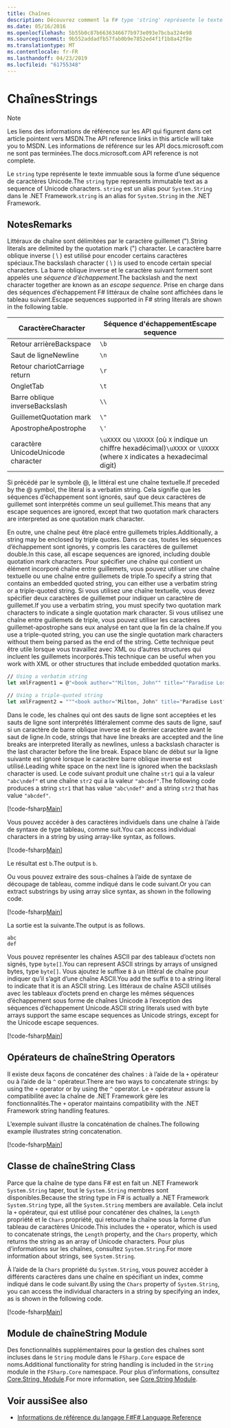 ```yaml
---
title: Chaînes
description: Découvrez comment la F# type 'string' représente le texte immuable sous la forme d’une séquence de caractères Unicode.
ms.date: 05/16/2016
ms.openlocfilehash: 5b55b0c87b6636346677b973e093e7bcba324e98
ms.sourcegitcommit: 9b552addadfb57fab0b9e7852ed4f1f1b8a42f8e
ms.translationtype: MT
ms.contentlocale: fr-FR
ms.lasthandoff: 04/23/2019
ms.locfileid: "61755348"
---
```

# <a name="strings"></a><span data-ttu-id="241c9-103">Chaînes</span><span class="sxs-lookup"><span data-stu-id="241c9-103">Strings</span></span>

> [!NOTE]
> <span data-ttu-id="241c9-104">Les liens des informations de référence sur les API qui figurent dans cet article pointent vers MSDN.</span><span class="sxs-lookup"><span data-stu-id="241c9-104">The API reference links in this article will take you to MSDN.</span></span>  <span data-ttu-id="241c9-105">Les informations de référence sur les API docs.microsoft.com ne sont pas terminées.</span><span class="sxs-lookup"><span data-stu-id="241c9-105">The docs.microsoft.com API reference is not complete.</span></span>

<span data-ttu-id="241c9-106">Le `string` type représente le texte immuable sous la forme d’une séquence de caractères Unicode.</span><span class="sxs-lookup"><span data-stu-id="241c9-106">The `string` type represents immutable text as a sequence of Unicode characters.</span></span> <span data-ttu-id="241c9-107">`string` est un alias pour `System.String` dans le .NET Framework.</span><span class="sxs-lookup"><span data-stu-id="241c9-107">`string` is an alias for `System.String` in the .NET Framework.</span></span>

## <a name="remarks"></a><span data-ttu-id="241c9-108">Notes</span><span class="sxs-lookup"><span data-stu-id="241c9-108">Remarks</span></span>

<span data-ttu-id="241c9-109">Littéraux de chaîne sont délimitées par le caractère guillemet (").</span><span class="sxs-lookup"><span data-stu-id="241c9-109">String literals are delimited by the quotation mark (") character.</span></span> <span data-ttu-id="241c9-110">Le caractère barre oblique inverse ( \\ ) est utilisé pour encoder certains caractères spéciaux.</span><span class="sxs-lookup"><span data-stu-id="241c9-110">The backslash character ( \\ ) is used to encode certain special characters.</span></span> <span data-ttu-id="241c9-111">La barre oblique inverse et le caractère suivant forment sont appelés une *séquence d’échappement*.</span><span class="sxs-lookup"><span data-stu-id="241c9-111">The backslash and the next character together are known as an *escape sequence*.</span></span> <span data-ttu-id="241c9-112">Prise en charge dans des séquences d’échappement F# littéraux de chaîne sont affichées dans le tableau suivant.</span><span class="sxs-lookup"><span data-stu-id="241c9-112">Escape sequences supported in F# string literals are shown in the following table.</span></span>

|<span data-ttu-id="241c9-113">Caractère</span><span class="sxs-lookup"><span data-stu-id="241c9-113">Character</span></span>|<span data-ttu-id="241c9-114">Séquence d'échappement</span><span class="sxs-lookup"><span data-stu-id="241c9-114">Escape sequence</span></span>|
|---------|---------------|
|<span data-ttu-id="241c9-115">Retour arrière</span><span class="sxs-lookup"><span data-stu-id="241c9-115">Backspace</span></span>|`\b`|
|<span data-ttu-id="241c9-116">Saut de ligne</span><span class="sxs-lookup"><span data-stu-id="241c9-116">Newline</span></span>|`\n`|
|<span data-ttu-id="241c9-117">Retour chariot</span><span class="sxs-lookup"><span data-stu-id="241c9-117">Carriage return</span></span>|`\r`|
|<span data-ttu-id="241c9-118">Onglet</span><span class="sxs-lookup"><span data-stu-id="241c9-118">Tab</span></span>|`\t`|
|<span data-ttu-id="241c9-119">Barre oblique inverse</span><span class="sxs-lookup"><span data-stu-id="241c9-119">Backslash</span></span>|`\\`|
|<span data-ttu-id="241c9-120">Guillemet</span><span class="sxs-lookup"><span data-stu-id="241c9-120">Quotation mark</span></span>|`\"`|
|<span data-ttu-id="241c9-121">Apostrophe</span><span class="sxs-lookup"><span data-stu-id="241c9-121">Apostrophe</span></span>|`\'`|
|<span data-ttu-id="241c9-122">caractère Unicode</span><span class="sxs-lookup"><span data-stu-id="241c9-122">Unicode character</span></span>|<span data-ttu-id="241c9-123">`\uXXXX` ou `\UXXXX` (où `X` indique un chiffre hexadécimal)</span><span class="sxs-lookup"><span data-stu-id="241c9-123">`\uXXXX` or `\UXXXX` (where `X` indicates a hexadecimal digit)</span></span>|

<span data-ttu-id="241c9-124">Si précédé par le symbole @, le littéral est une chaîne textuelle.</span><span class="sxs-lookup"><span data-stu-id="241c9-124">If preceded by the @ symbol, the literal is a verbatim string.</span></span> <span data-ttu-id="241c9-125">Cela signifie que les séquences d’échappement sont ignorés, sauf que deux caractères de guillemet sont interprétés comme un seul guillemet.</span><span class="sxs-lookup"><span data-stu-id="241c9-125">This means that any escape sequences are ignored, except that two quotation mark characters are interpreted as one quotation mark character.</span></span>

<span data-ttu-id="241c9-126">En outre, une chaîne peut être placé entre guillemets triples.</span><span class="sxs-lookup"><span data-stu-id="241c9-126">Additionally, a string may be enclosed by triple quotes.</span></span> <span data-ttu-id="241c9-127">Dans ce cas, toutes les séquences d’échappement sont ignorés, y compris les caractères de guillemet double.</span><span class="sxs-lookup"><span data-stu-id="241c9-127">In this case, all escape sequences are ignored, including double quotation mark characters.</span></span> <span data-ttu-id="241c9-128">Pour spécifier une chaîne qui contient un élément incorporé chaîne entre guillemets, vous pouvez utiliser une chaîne textuelle ou une chaîne entre guillemets de triple.</span><span class="sxs-lookup"><span data-stu-id="241c9-128">To specify a string that contains an embedded quoted string, you can either use a verbatim string or a triple-quoted string.</span></span> <span data-ttu-id="241c9-129">Si vous utilisez une chaîne textuelle, vous devez spécifier deux caractères de guillemet pour indiquer un caractère de guillemet.</span><span class="sxs-lookup"><span data-stu-id="241c9-129">If you use a verbatim string, you  must specify two quotation mark characters to indicate a single quotation mark character.</span></span> <span data-ttu-id="241c9-130">Si vous utilisez une chaîne entre guillemets de triple, vous pouvez utiliser les caractères guillemet-apostrophe sans eux analysé en tant que la fin de la chaîne.</span><span class="sxs-lookup"><span data-stu-id="241c9-130">If you use a triple-quoted string, you can use the single quotation mark characters without them being parsed as the end of the string.</span></span> <span data-ttu-id="241c9-131">Cette technique peut être utile lorsque vous travaillez avec XML ou d’autres structures qui incluent les guillemets incorporés.</span><span class="sxs-lookup"><span data-stu-id="241c9-131">This technique can be useful when you work with XML or other structures that include embedded quotation marks.</span></span>

```fsharp
// Using a verbatim string
let xmlFragment1 = @"<book author=""Milton, John"" title=""Paradise Lost"">"

// Using a triple-quoted string
let xmlFragment2 = """<book author="Milton, John" title="Paradise Lost">"""
```

<span data-ttu-id="241c9-132">Dans le code, les chaînes qui ont des sauts de ligne sont acceptées et les sauts de ligne sont interprétés littéralement comme des sauts de ligne, sauf si un caractère de barre oblique inverse est le dernier caractère avant le saut de ligne.</span><span class="sxs-lookup"><span data-stu-id="241c9-132">In code, strings that have line breaks are accepted and the line breaks are interpreted literally as newlines, unless a backslash character is the last character before the line break.</span></span> <span data-ttu-id="241c9-133">Espace blanc de début sur la ligne suivante est ignoré lorsque le caractère barre oblique inverse est utilisé.</span><span class="sxs-lookup"><span data-stu-id="241c9-133">Leading white space on the next line is ignored when the backslash character is used.</span></span> <span data-ttu-id="241c9-134">Le code suivant produit une chaîne `str1` qui a la valeur `"abc\ndef"` et une chaîne `str2` qui a la valeur `"abcdef"`.</span><span class="sxs-lookup"><span data-stu-id="241c9-134">The following code produces a string `str1` that has value `"abc\ndef"` and a string `str2` that has value `"abcdef"`.</span></span>

[!code-fsharp[Main](../../../samples/snippets/fsharp/lang-ref-1/snippet1001.fs)]

<span data-ttu-id="241c9-135">Vous pouvez accéder à des caractères individuels dans une chaîne à l’aide de syntaxe de type tableau, comme suit.</span><span class="sxs-lookup"><span data-stu-id="241c9-135">You can access individual characters in a string by using array-like syntax, as follows.</span></span>

[!code-fsharp[Main](../../../samples/snippets/fsharp/lang-ref-1/snippet1002.fs)]

<span data-ttu-id="241c9-136">Le résultat est `b`.</span><span class="sxs-lookup"><span data-stu-id="241c9-136">The output is `b`.</span></span>

<span data-ttu-id="241c9-137">Ou vous pouvez extraire des sous-chaînes à l’aide de syntaxe de découpage de tableau, comme indiqué dans le code suivant.</span><span class="sxs-lookup"><span data-stu-id="241c9-137">Or you can extract substrings by using array slice syntax, as shown in the following code.</span></span>

[!code-fsharp[Main](../../../samples/snippets/fsharp/lang-ref-1/snippet1003.fs)]

<span data-ttu-id="241c9-138">La sortie est la suivante.</span><span class="sxs-lookup"><span data-stu-id="241c9-138">The output is as follows.</span></span>

```
abc
def
```

<span data-ttu-id="241c9-139">Vous pouvez représenter les chaînes ASCII par des tableaux d’octets non signés, type `byte[]`.</span><span class="sxs-lookup"><span data-stu-id="241c9-139">You can represent ASCII strings by arrays of unsigned bytes, type `byte[]`.</span></span> <span data-ttu-id="241c9-140">Vous ajoutez le suffixe `B` à un littéral de chaîne pour indiquer qu’il s’agit d’une chaîne ASCII.</span><span class="sxs-lookup"><span data-stu-id="241c9-140">You add the suffix `B` to a string literal to indicate that it is an ASCII string.</span></span> <span data-ttu-id="241c9-141">Les littéraux de chaîne ASCII utilisés avec les tableaux d’octets prend en charge les mêmes séquences d’échappement sous forme de chaînes Unicode à l’exception des séquences d’échappement Unicode.</span><span class="sxs-lookup"><span data-stu-id="241c9-141">ASCII string literals used with byte arrays support the same escape sequences as Unicode strings, except for the Unicode escape sequences.</span></span>

[!code-fsharp[Main](../../../samples/snippets/fsharp/lang-ref-1/snippet1004.fs)]

## <a name="string-operators"></a><span data-ttu-id="241c9-142">Opérateurs de chaîne</span><span class="sxs-lookup"><span data-stu-id="241c9-142">String Operators</span></span>

<span data-ttu-id="241c9-143">Il existe deux façons de concaténer des chaînes : à l’aide de la `+` opérateur ou à l’aide de la `^` opérateur.</span><span class="sxs-lookup"><span data-stu-id="241c9-143">There are two ways to concatenate strings: by using the `+` operator or by using the `^` operator.</span></span> <span data-ttu-id="241c9-144">Le `+` opérateur assure la compatibilité avec la chaîne de .NET Framework gère les fonctionnalités.</span><span class="sxs-lookup"><span data-stu-id="241c9-144">The `+` operator maintains compatibility with the .NET Framework string handling features.</span></span>

<span data-ttu-id="241c9-145">L’exemple suivant illustre la concaténation de chaînes.</span><span class="sxs-lookup"><span data-stu-id="241c9-145">The following example illustrates string concatenation.</span></span>

[!code-fsharp[Main](../../../samples/snippets/fsharp/lang-ref-1/snippet1006.fs)]

## <a name="string-class"></a><span data-ttu-id="241c9-146">Classe de chaîne</span><span class="sxs-lookup"><span data-stu-id="241c9-146">String Class</span></span>

<span data-ttu-id="241c9-147">Parce que la chaîne de type dans F# est en fait un .NET Framework `System.String` taper, tout le `System.String` membres sont disponibles.</span><span class="sxs-lookup"><span data-stu-id="241c9-147">Because the string type in F# is actually a .NET Framework `System.String` type, all the `System.String` members are available.</span></span> <span data-ttu-id="241c9-148">Cela inclut la `+` opérateur, qui est utilisé pour concaténer des chaînes, la `Length` propriété et le `Chars` propriété, qui retourne la chaîne sous la forme d’un tableau de caractères Unicode.</span><span class="sxs-lookup"><span data-stu-id="241c9-148">This includes the `+` operator, which is used to concatenate strings, the `Length` property, and the `Chars` property, which returns the string as an array of Unicode characters.</span></span> <span data-ttu-id="241c9-149">Pour plus d’informations sur les chaînes, consultez `System.String`.</span><span class="sxs-lookup"><span data-stu-id="241c9-149">For more information about strings, see `System.String`.</span></span>

<span data-ttu-id="241c9-150">À l’aide de la `Chars` propriété du `System.String`, vous pouvez accéder à différents caractères dans une chaîne en spécifiant un index, comme indiqué dans le code suivant.</span><span class="sxs-lookup"><span data-stu-id="241c9-150">By using the `Chars` property of `System.String`, you can access the individual characters in a string by specifying an index, as is shown in the following code.</span></span>

[!code-fsharp[Main](../../../samples/snippets/fsharp/lang-ref-1/snippet1005.fs)]

## <a name="string-module"></a><span data-ttu-id="241c9-151">Module de chaîne</span><span class="sxs-lookup"><span data-stu-id="241c9-151">String Module</span></span>

<span data-ttu-id="241c9-152">Des fonctionnalités supplémentaires pour la gestion des chaînes sont incluses dans le `String` module dans le `FSharp.Core` espace de noms.</span><span class="sxs-lookup"><span data-stu-id="241c9-152">Additional functionality for string handling is included in the `String` module in the `FSharp.Core` namespace.</span></span> <span data-ttu-id="241c9-153">Pour plus d’informations, consultez [Core.String, Module](https://msdn.microsoft.com/visualfsharpdocs/conceptual/core.string-module-%5bfsharp%5d).</span><span class="sxs-lookup"><span data-stu-id="241c9-153">For more information, see [Core.String Module](https://msdn.microsoft.com/visualfsharpdocs/conceptual/core.string-module-%5bfsharp%5d).</span></span>

## <a name="see-also"></a><span data-ttu-id="241c9-154">Voir aussi</span><span class="sxs-lookup"><span data-stu-id="241c9-154">See also</span></span>

- [<span data-ttu-id="241c9-155">Informations de référence du langage F#</span><span class="sxs-lookup"><span data-stu-id="241c9-155">F# Language Reference</span></span>](index.md)